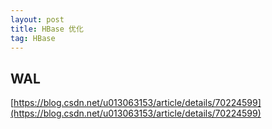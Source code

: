 ```yaml
---
layout: post
title: HBase 优化
tag: HBase
---
```


## WAL
[https://blog.csdn.net/u013063153/article/details/70224599](https://blog.csdn.net/u013063153/article/details/70224599)

[]()

